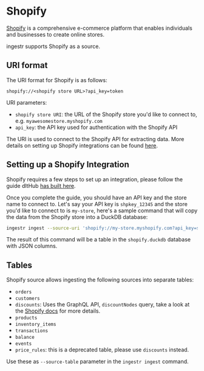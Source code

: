 # Shopify
[Shopify](https://www.shopify.com/) is a comprehensive e-commerce platform that enables individuals and businesses to create online stores.

ingestr supports Shopify as a source.

## URI format
The URI format for Shopify is as follows:

```plaintext
shopify://<shopify store URL>?api_key=token
```

URI parameters:
- `shopify store URI`: the URL of the Shopify store you'd like to connect to, e.g. `myawesomestore.myshopify.com`
- `api_key`: the API key used for authentication with the Shopify API

The URI is used to connect to the Shopify API for extracting data. More details on setting up Shopify integrations can be found [here](https://shopify.dev/docs/admin-api/getting-started).

## Setting up a Shopify Integration

Shopify requires a few steps to set up an integration, please follow the guide dltHub [has built here](https://dlthub.com/docs/dlt-ecosystem/verified-sources/shopify#setup-guide).

Once you complete the guide, you should have an API key and the store name to connect to. Let's say your API key is `shpkey_12345` and the store you'd like to connect to is `my-store`, here's a sample command that will copy the data from the Shopify store into a DuckDB database:

```sh
ingestr ingest --source-uri 'shopify://my-store.myshopify.com?api_key=shpkey_12345' --source-table 'orders' --dest-uri duckdb:///shopify.duckdb --dest-table 'shopify.orders'
```

The result of this command will be a table in the `shopify.duckdb` database with JSON columns.

## Tables
Shopify source allows ingesting the following sources into separate tables:
- `orders`
- `customers`
- `discounts`: Uses the GraphQL API, `discountNodes` query, take a look at the [Shopify docs](https://shopify.dev/docs/api/admin-graphql/2024-07/queries/discountNodes) for more details.
- `products`
- `inventory_items`
- `transactions`
- `balance`
- `events`
- `price_rules`: this is a deprecated table, please use `discounts` instead.

Use these as `--source-table` parameter in the `ingestr ingest` command.